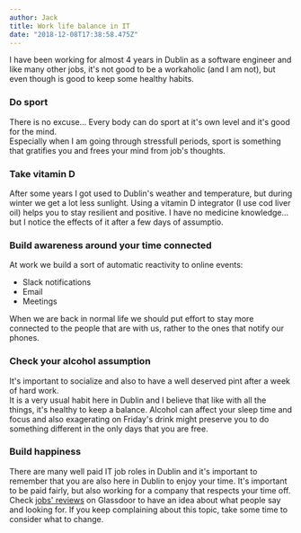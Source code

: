 ```yaml
---
author: Jack
title: Work life balance in IT
date: "2018-12-08T17:38:58.475Z"
---
```


I have been working for almost 4 years in Dublin as
a software engineer and like many other jobs, it's not
good to be a workaholic (and I am not), but even though
is good to keep some healthy habits.

### Do sport

There is no excuse... Every body can do sport at it's own
level and it's good for the mind.  
Especially when I am going through stressfull periods, sport
is something that gratifies you and frees your mind from
job's thoughts.

### Take vitamin D

After some years I got used to Dublin's weather and temperature,
but during winter we get a lot less sunlight.
Using a vitamin D integrator (I use cod liver oil) helps you to
stay resilient and positive.
I have no medicine knowledge... but I notice the effects of it
after a few days of assumptio.

### Build awareness around your time connected

At work we build a sort of automatic reactivity to online events:
* Slack notifications
* Email
* Meetings

When we are back in normal life we should put effort to stay more
connected to the people that are with us, rather to the ones that
notify our phones.

### Check your alcohol assumption

It's important to socialize and also to have a well deserved pint
after a week of hard work.  
It is a very usual habit here in Dublin and I believe that like
with all the things, it's healthy to keep a balance.
Alcohol can affect your sleep time and focus and also exagerating
on Friday's drink might preserve you to do something different in 
the only days that you are free.

### Build happiness

There are many well paid IT job roles in Dublin and it's important
to remember that you are also here in Dublin to enjoy your time.
It's important to be paid fairly, but also working for a company
that respects your time off.  
Check [jobs' reviews](https://www.glassdoor.ie) on Glassdoor to
have an idea about what people say and looking for.
If you keep complaining about this topic, take some time to consider
what to change.
